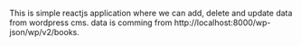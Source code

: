 
This is simple reactjs application where we can add, delete and update data from wordpress cms.
data is comming from http://localhost:8000/wp-json/wp/v2/books.

